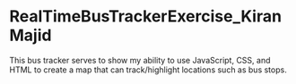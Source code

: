 # RealTimeBusTrackerExercise_KiranMajid
This bus tracker serves to show my ability to use JavaScript, CSS, and HTML to create a map that can track/highlight locations such as bus stops.

